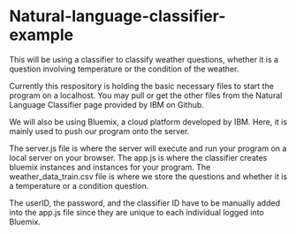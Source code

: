 # Natural-language-classifier-example
This will be using a classifier to classify weather questions, whether it is a question involving temperature or the condition of the weather.

Currently this respository is holding the basic necessary files to start the program on a localhost. You may pull or get the other files from the Natural Language Classifier page provided by IBM on Github.

We will also be using Bluemix, a cloud platform developed by IBM. Here, it is mainly used to push our program onto the server.

The server.js file is where the server will execute and run your program on a local server on your browser.
The app.js is where the classifier creates bluemix instances and instances for your program. 
The weather_data_train.csv file is where we store the questions and whether it is a temperature or a condition question.

The userID, the password, and the classifier ID have to be manually added into the app.js file since they are unique to each individual logged into Bluemix.
